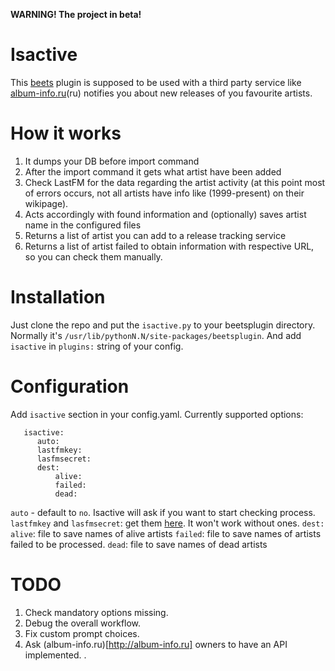 __WARNING! The project in beta!__
# Isactive
This [beets](http://beets.io/) plugin is supposed to be used with a third party service like [album-info.ru](http://beets.io/)(ru) notifies you about new releases of you favourite artists. 

# How it works
1. It dumps your DB before import command
1. After the import command it gets what artist have been added
1. Check LastFM for the data regarding the artist activity (at this point most of errors occurs, not all artists have info like (1999-present) on their wikipage).
1. Acts accordingly with found information and (optionally) saves artist name in the configured files
1. Returns a list of artist you can add to a release tracking service
1. Returns a list of artist failed to obtain information with respective URL, so you can check them manually.

# Installation
Just clone the repo and put the `isactive.py` to your beetsplugin directory. Normally it's `/usr/lib/pythonN.N/site-packages/beetsplugin`. And add `isactive` in `plugins:` string of your config.

# Configuration
Add `isactive` section in your config.yaml. Currently supported options:

```
   isactive:
      auto:
      lastfmkey:
      lasfmsecret:
      dest:
          alive:
          failed:
          dead:
```

`auto` - default to `no`. Isactive will ask if you want to start checking process.
`lastfmkey` and `lasfmsecret`: get them [here](https://www.last.fm/api/account/create). It won't work without ones.
`dest:`
    `alive`: file to save names of alive artists
    `failed`: file to save names of artists failed to be processed.
    `dead`: file to save names of dead artists

# TODO
1. Check mandatory options missing.
1. Debug the overall workflow.
1. Fix custom prompt choices.
1. Ask (album-info.ru)[http://album-info.ru] owners to have an API implemented.
.

